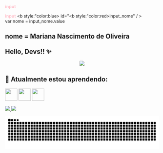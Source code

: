 <b style="color:pink">input</b>

<b style="color:pink">input</b> <b style:"color:blue> id</b>="<b style:"color:red>input_nome</b>" / > <br>
var nome = input_nome.value

## nome =  <b> Mariana Nascimento de Oliveira </b> <br><br> Hello, Devs!! ✨

<div align="center">
<img src="https://github.com/MarianaNdO/MarianaNdO/issues/1#issue-1654805634" width="700px" />
</div>


<!--
**MarianaNdO/MarianaNdO** is a ✨ _special_ ✨ repository because its `README.md` (this file) appears on your GitHub profile.

Here are some ideas to get you started:

- 🔭 I’m currently working on ...
-  I’m currently learning ...
- 👯 I’m looking to collaborate on ...
- 🤔 I’m looking for help with ...
- 💬 Ask me about ...
- 📫 How to reach me: ...
- 😄 Pronouns: ...
- ⚡ Fun fact: ...
-->
## 🌱 Atualmente estou aprendendo:



<img src="https://cdn.jsdelivr.net/gh/devicons/devicon/icons/mysql/mysql-original.svg" width="40" height="40"/>  <img src="https://cdn.jsdelivr.net/gh/devicons/devicon/icons/html5/html5-original.svg" width="40" height="40"/>  <img src="https://cdn.jsdelivr.net/gh/devicons/devicon/icons/css3/css3-original.svg" width="40" height="40"/>


<div>
<a href="https://github.com/MarianaNdO">
<img height="180em" src="https://github-readme-stats.vercel.app/api/top-langs/?username=MarianaNdO&layout=compact&langs_count=7&theme=dracula"/>
<img height="180em" src="https://github-readme-stats.vercel.app/api?username=MarianaNdO&show_icons=true&theme=dracula&include_all_commits=true&count_private=true"/>
</div>

![Snake animation](https://github.com/MarianaNdO/MarianaNdO/blob/output/github-contribution-grid-snake.svg)
